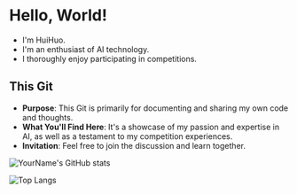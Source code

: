 # Hello, World!
- I'm HuiHuo.
- I'm an enthusiast of AI technology.
- I thoroughly enjoy participating in competitions.
  
## This Git
- **Purpose**: This Git is primarily for documenting and sharing my own code and thoughts.
- **What You'll Find Here**: It's a showcase of my passion and expertise in AI, as well as a testament to my competition experiences.
- **Invitation**: Feel free to join the discussion and learn together.

![YourName's GitHub stats](https://github-readme-stats.vercel.app/api?username=huihuolife)

![Top Langs](https://github-readme-stats.vercel.app/api/top-langs/?username=anuraghazra&exclude_repo=github-readme-stats,anuraghazra.github.io)
